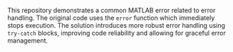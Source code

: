 This repository demonstrates a common MATLAB error related to error handling. The original code uses the `error` function which immediately stops execution. The solution introduces more robust error handling using `try-catch` blocks, improving code reliability and allowing for graceful error management.